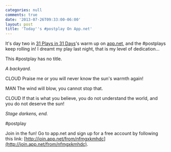 ```yaml
---
categories: null
comments: true
date: '2013-07-26T09:33:00-06:00'
layout: post
title: 'Today''s #postplay On App.net'
---
```


It's day two in [31 Plays in 31 Days](http://31plays31days.com/)'s warm up on [app.net](http://app.net), and the #postplays keep rolling in! I dreamt my play last night, that is my level of dedication...

This #postplay has no title.

*A backyard.*  

CLOUD 
Praise me or you will never know the sun's warmth again!  

MAN 
The wind will blow, you cannot stop that.  

CLOUD 
If that is what you believe, you do not understand the world, and you do not deserve the sun!  

*Stage darkens, end.*  

 #postplay

Join in the fun! Go to app.net and sign up for a free account by following this link: [http://join.app.net/from/nfmgxkmhdc](http://join.app.net/from/nfmgxkmhdc).